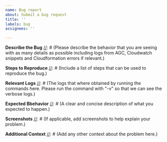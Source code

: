 ```yaml
---
name: Bug report
about: Submit a bug request
title: ''
labels: bug
assignees: ''

---
```


[//]: #  (Please do not include your AWS account or credentials as part of the bug request.)

**Describe the Bug**
[//]: #  (Please describe the behavior that you are seeing with as many details as possible including logs from AGC, Cloudwatch snippets and Cloudformation errors if relevant.)


**Steps to Reproduce**
[//]: #  (Include a list of steps that can be used to reproduce the bug.)


**Relevant Logs**
[//]: #  (The logs that where obtained by running the commands here. Please run the command with "-v" so that we can see the verbose logs.)


**Expected Bbehavior**
[//]: #  (A clear and concise description of what you expected to happen.)


**Screenshots**
[//]: #  (If applicable, add screenshots to help explain your problem.)


**Additional Context**
[//]: #  (Add any other context about the problem here.)


